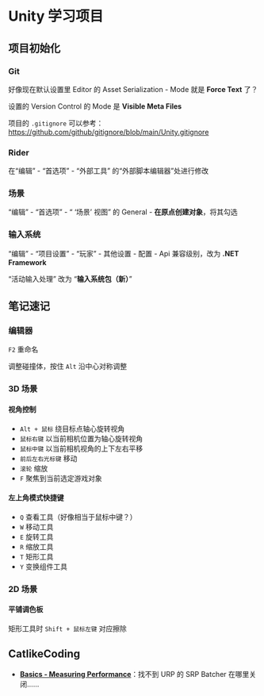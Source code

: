 # Unity 学习项目

## 项目初始化

### Git

好像现在默认设置里 Editor 的 Asset Serialization - Mode 就是 **Force Text** 了？

设置的 Version Control 的 Mode 是 **Visible Meta Files**

项目的 `.gitignore` 可以参考：https://github.com/github/gitignore/blob/main/Unity.gitignore

### Rider

在“编辑” - “首选项” - “外部工具” 的“外部脚本编辑器”处进行修改

### 场景

“编辑” - “首选项” - “ ‘场景’ 视图” 的 General - **在原点创建对象**，将其勾选

### 输入系统

“编辑” - “项目设置” - “玩家” - 其他设置 - 配置 - Api 兼容级别，改为 **.NET Framework**

“活动输入处理” 改为 “**输入系统包（新）**”

## 笔记速记

### 编辑器

`F2` 重命名

调整碰撞体，按住 `Alt` 沿中心对称调整

### 3D 场景

#### 视角控制

- `Alt + 鼠标` 绕目标点轴心旋转视角
- `鼠标右键` 以当前相机位置为轴心旋转视角
- `鼠标中键` 以当前相机视角的上下左右平移
- `前后左右光标键` 移动
- `滚轮` 缩放
- `F` 聚焦到当前选定游戏对象

#### 左上角模式快捷键

- `Q` 查看工具（好像相当于鼠标中键？）
- `W` 移动工具
- `E` 旋转工具
- `R` 缩放工具
- `T` 矩形工具
- `Y` 变换组件工具

### 2D 场景

#### 平铺调色板

矩形工具时 `Shift + 鼠标左键` 对应擦除

## CatlikeCoding

- **[Basics - Measuring Performance](https://catlikecoding.com/unity/tutorials/basics/measuring-performance/)**：找不到 URP 的 SRP Batcher 在哪里关闭……
